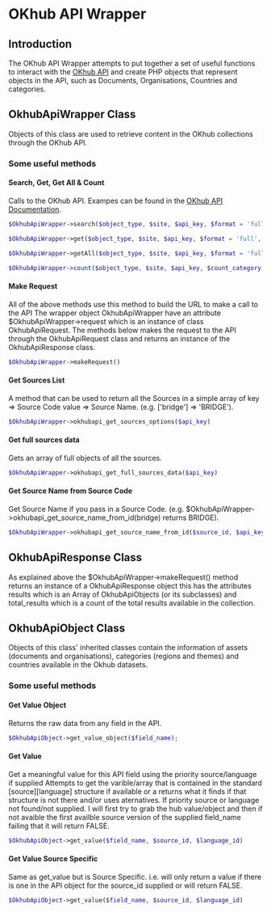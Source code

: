 # OKhub API Wrapper

## Introduction

The OKhub API Wrapper attempts to put together a set of useful functions to interact with 
the [OKhub API](http://api.okhub.org) and create PHP objects that represent objects in the API, 
such as Documents, Organisations, Countries and categories.

## OkhubApiWrapper Class
Objects of this class are used to retrieve content in the OKhub collections  through the OKhub API.
### Some useful methods
#### Search, Get, Get All & Count
Calls to the OKhub API. Exampes can be found in the [OKhub API Documentation](http://developer.okhub.org/hub-api-documentation/api-explorer/).
```php
$OkhubApiWrapper->search($object_type, $site, $api_key, $format = 'full', $num_requested = 0, $age_results = 0, $start_offset = 0, $params = array(), $extra_fields = array(), $priorities = FALSE);

$OkhubApiWrapper->get($object_type, $site, $api_key, $format = 'full', $object_id, $priorities = FALSE) ;

$OkhubApiWrapper->getAll($object_type, $site, $api_key, $format = 'full', $priorities = FALSE);

$OkhubApiWrapper->count($object_type, $site, $api_key, $count_category, $age_results = 0, $params=array());

```
#### Make Request
All of the above methods use this method to build the URL to make a call to the API The wrapper object OkhubApiWrapper have an attribute $OkhubApiWrapper->request which is an instance of class OkhubApiRequest. The methods below makes the request to the API through the OkhubApiRequest class and returns an instance of the OkhubApiResponse class.
```php
$OkhubApiWrapper->makeRequest()
```
#### Get Sources List
A method that can be used to return all the Sources in a simple array of key => Source Code value => Source Name. (e.g. ['bridge'] => 'BRIDGE').
```php
$OkhubApiWrapper->okhubapi_get_sources_options($api_key)
```
#### Get full sources data
Gets an array of full objects of all the sources.
```php
$OkhubApiWrapper->okhubapi_get_full_sources_data($api_key)
```
#### Get Source Name from Source Code
Get Source Name if you pass in a Source Code. (e.g. $OkhubApiWrapper->okhubapi_get_source_name_from_id(bridge) returns BRIDGE).
```php
$OkhubApiWrapper->okhubapi_get_source_name_from_id($source_id, $api_key)
```

## OkhubApiResponse Class
As explained above the $OkhubApiWrapper->makeRequest() method returns an instance of a OkhubApiResponse object this has the attributes results which is an Array of OkhubApiObjects (or its subclasses) and total_results which is a count of the total results available in the collection.

## OkhubApiObject Class
Objects of this class' inherited classes contain the information of assets (documents and organisations), 
categories (regions and themes) and countries available in the Okhub datasets.
### Some useful methods
#### Get Value Object
Returns the raw data from any field in the API.
```php
$OkhubApiObject->get_value_object($field_name);
```
#### Get Value
Get a meaningful value for this API field using the priority source/language if supplied
Attempts to get the varible/array that is contained in the standard [source][language] structure
if available or a returns what it finds if that structure is not there and/or uses aternatives.
If priority source or language not found/not supplied. I will first try to grab the hub value/object 
and then if not avaible the first availble source version of the supplied field_name failing that it
will return FALSE.
```php
$OkhubApiObject->get_value($field_name, $source_id, $language_id)
```
#### Get Value Source Specific
Same as get_value but is Source Specific. i.e. will only return a value if there is one in the 
API object for the source_id supplied or will return FALSE.
```php
$OkhubApiObject->get_value($field_name, $source_id, $language_id)
```

